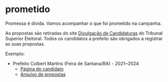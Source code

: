 # prometido

Promessa é dívida. Vamos acompanhar o que foi prometido na campanha.

As propostas são retiradas do site [Divulgação de Candidaturas]() do Tribunal Superior Eleitoral.
Todos os candidatos a prefeito são obrigados a registrar as suas propostas.

Exemplo:

* Prefeito Colbert Martins (Feira de Santana/BA) - 2021~2024
  * [Página do candidato](https://divulgacandcontas.tse.jus.br/divulga/#/candidato/2020/2030402020/35157/50000732481)
  * [Arquivo de propostas](https://divulgacandcontas.tse.jus.br/candidaturas/oficial/2020/BA/35157/426/candidatos/470365/5_1600628196896.pdf)
